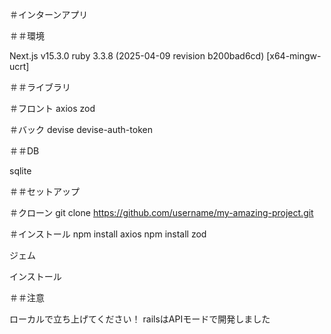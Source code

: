 ＃インターンアプリ

＃＃環境

Next.js v15.3.0
ruby 3.3.8 (2025-04-09 revision b200bad6cd) [x64-mingw-ucrt]

＃＃ライブラリ

＃フロント
axios
zod

＃バック
devise
devise-auth-token

＃＃DB

sqlite

＃＃セットアップ

＃クローン
git clone https://github.com/username/my-amazing-project.git

＃インストール
npm install axios
npm install zod

ジェム

インストール

＃＃注意

ローカルで立ち上げてください！
railsはAPIモードで開発しました

